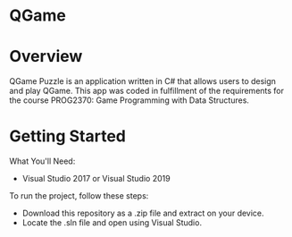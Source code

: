 # QGame

Overview
========
QGame Puzzle is an application written in C# that allows users to design and play QGame.
This app was coded in fulfillment of the requirements for the course
PROG2370: Game Programming with Data Structures.


Getting Started
===============

What You'll Need:
* Visual Studio 2017 or Visual Studio 2019 

To run the project, follow these steps:
* Download this repository as a .zip file and extract on your device.
* Locate the .sln file and open using Visual Studio.

